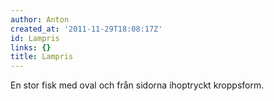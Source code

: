 ```yaml
---
author: Anton
created_at: '2011-11-29T18:08:17Z'
id: Lampris
links: {}
title: Lampris
---
```


En stor fisk med oval och från sidorna ihoptryckt kroppsform.
